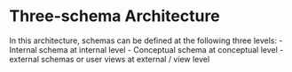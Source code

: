 # Three-schema Architecture

In this architecture, schemas can be defined at the following three levels:
	- Internal schema at internal level
	- Conceptual schema at conceptual level
	- external schemas or user views at external / view level

